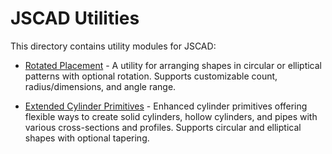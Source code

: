 # JSCAD Utilities

This directory contains utility modules for JSCAD:

- [Rotated Placement](RotatedPlacement.md) - A utility for arranging shapes in circular or elliptical patterns with optional rotation. Supports customizable count, radius/dimensions, and angle range.

- [Extended Cylinder Primitives](Cylinder.md) - Enhanced cylinder primitives offering flexible ways to create solid cylinders, hollow cylinders, and pipes with various cross-sections and profiles. Supports circular and elliptical shapes with optional tapering.